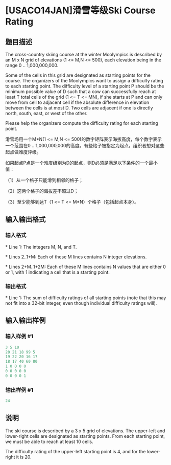 # [USACO14JAN]滑雪等级Ski Course Rating

## 题目描述

The cross-country skiing course at the winter Moolympics is described by an M x N grid of elevations (1 <= M,N <= 500), each elevation being in the range 0 .. 1,000,000,000.

Some of the cells in this grid are designated as starting points for the course. The organizers of the Moolympics want to assign a difficulty rating to each starting point. The difficulty level of a starting point P should be the minimum possible value of D such that a cow can successfully reach at least T total cells of the grid (1 <= T <= MN), if she starts at P and can only move from cell to adjacent cell if the absolute difference in elevation between the cells is at most D. Two cells are adjacent if one is directly north, south, east, or west of the other.

Please help the organizers compute the difficulty rating for each starting point.

滑雪场用一个M\*N(1 <= M,N <= 500)的数字矩阵表示海拔高度，每个数字表示一个范围在0 .. 1,000,000,000的高度。有些格子被指定为起点，组织者想对这些起点做难度评级。

如果起点P点是一个难度级别为D的起点，则D必须是满足以下条件的一个最小值：

（1）从一个格子只能滑到相邻的格子；

（2）这两个格子的海拔差不超过D；

（3）至少能够到达T（1 <= T <= M\*N）个格子（包括起点本身）。

## 输入输出格式

### 输入格式

\* Line 1: The integers M, N, and T.

\* Lines 2..1+M: Each of these M lines contains N integer elevations.

\* Lines 2+M..1+2M: Each of these M lines contains N values that are either 0 or 1, with 1 indicating a cell that is a starting point.

### 输出格式

\* Line 1: The sum of difficulty ratings of all starting points (note that this may not fit into a 32-bit integer, even though individual difficulty ratings will).

## 输入输出样例

### 输入样例 #1

```cpp
3 5 10 
20 21 18 99 5 
19 22 20 16 17 
18 17 40 60 80 
1 0 0 0 0 
0 0 0 0 0 
0 0 0 0 1 

```
### 输出样例 #1

```cpp
24 

```
## 说明

The ski course is described by a 3 x 5 grid of elevations. The upper-left and lower-right cells are designated as starting points. From each starting point, we must be able to reach at least 10 cells.

The difficulty rating of the upper-left starting point is 4, and for the lower-right it is 20.


